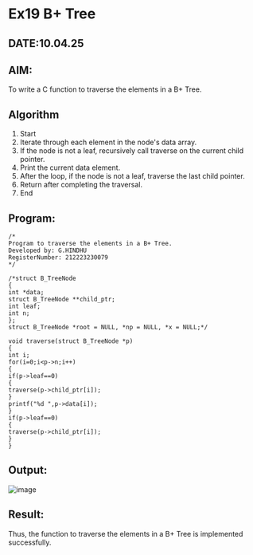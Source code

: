 # Ex19 B+ Tree
## DATE:10.04.25
## AIM:
To write a C function to traverse the elements in a B+ Tree.

## Algorithm
1. Start 
2. Iterate through each element in the node's data array. 
3. If the node is not a leaf, recursively call traverse on the current child pointer. 
4. Print the current data element. 
5. After the loop, if the node is not a leaf, traverse the last child pointer. 
6. Return after completing the traversal. 
7. End   

## Program:
```
/*
Program to traverse the elements in a B+ Tree.
Developed by: G.HINDHU
RegisterNumber: 212223230079 
*/
```
```
/*struct B_TreeNode 
{ 
int *data; 
struct B_TreeNode **child_ptr; 
int leaf; 
int n; 
}; 
struct B_TreeNode *root = NULL, *np = NULL, *x = NULL;*/ 
 
void traverse(struct B_TreeNode *p) 
{ 
int i; 
for(i=0;i<p->n;i++) 
{ 
if(p->leaf==0) 
{ 
traverse(p->child_ptr[i]); 
} 
printf("%d ",p->data[i]); 
} 
if(p->leaf==0) 
{ 
traverse(p->child_ptr[i]); 
} 
}
```
## Output:
![image](https://github.com/user-attachments/assets/a20167c9-2bc6-4577-a0dc-e5f417e48af1)

## Result:
Thus, the function to traverse the elements in a B+ Tree is implemented successfully.
